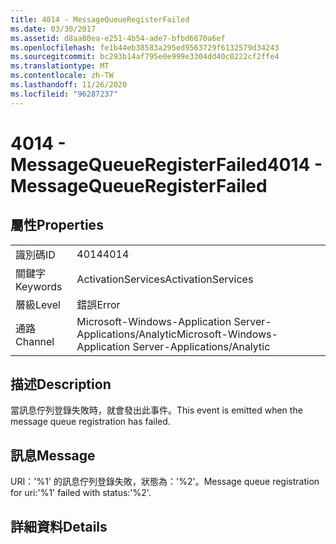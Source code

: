 ```yaml
---
title: 4014 - MessageQueueRegisterFailed
ms.date: 03/30/2017
ms.assetid: d8aa80ea-e251-4b54-ade7-bfbd6670a6ef
ms.openlocfilehash: fe1b44eb38583a295ed9563729f6132579d34243
ms.sourcegitcommit: bc293b14af795e0e999e3304dd40c0222cf2ffe4
ms.translationtype: MT
ms.contentlocale: zh-TW
ms.lasthandoff: 11/26/2020
ms.locfileid: "96287237"
---
```

# <a name="4014---messagequeueregisterfailed"></a><span data-ttu-id="a2b97-102">4014 - MessageQueueRegisterFailed</span><span class="sxs-lookup"><span data-stu-id="a2b97-102">4014 - MessageQueueRegisterFailed</span></span>

## <a name="properties"></a><span data-ttu-id="a2b97-103">屬性</span><span class="sxs-lookup"><span data-stu-id="a2b97-103">Properties</span></span>  
  
|||  
|-|-|  
|<span data-ttu-id="a2b97-104">識別碼</span><span class="sxs-lookup"><span data-stu-id="a2b97-104">ID</span></span>|<span data-ttu-id="a2b97-105">4014</span><span class="sxs-lookup"><span data-stu-id="a2b97-105">4014</span></span>|  
|<span data-ttu-id="a2b97-106">關鍵字</span><span class="sxs-lookup"><span data-stu-id="a2b97-106">Keywords</span></span>|<span data-ttu-id="a2b97-107">ActivationServices</span><span class="sxs-lookup"><span data-stu-id="a2b97-107">ActivationServices</span></span>|  
|<span data-ttu-id="a2b97-108">層級</span><span class="sxs-lookup"><span data-stu-id="a2b97-108">Level</span></span>|<span data-ttu-id="a2b97-109">錯誤</span><span class="sxs-lookup"><span data-stu-id="a2b97-109">Error</span></span>|  
|<span data-ttu-id="a2b97-110">通路</span><span class="sxs-lookup"><span data-stu-id="a2b97-110">Channel</span></span>|<span data-ttu-id="a2b97-111">Microsoft-Windows-Application Server-Applications/Analytic</span><span class="sxs-lookup"><span data-stu-id="a2b97-111">Microsoft-Windows-Application Server-Applications/Analytic</span></span>|  
  
## <a name="description"></a><span data-ttu-id="a2b97-112">描述</span><span class="sxs-lookup"><span data-stu-id="a2b97-112">Description</span></span>  

 <span data-ttu-id="a2b97-113">當訊息佇列登錄失敗時，就會發出此事件。</span><span class="sxs-lookup"><span data-stu-id="a2b97-113">This event is emitted when the message queue registration has failed.</span></span>  
  
## <a name="message"></a><span data-ttu-id="a2b97-114">訊息</span><span class="sxs-lookup"><span data-stu-id="a2b97-114">Message</span></span>  

 <span data-ttu-id="a2b97-115">URI：'%1' 的訊息佇列登錄失敗，狀態為：'%2'。</span><span class="sxs-lookup"><span data-stu-id="a2b97-115">Message queue registration for uri:'%1' failed with status:'%2'.</span></span>  
  
## <a name="details"></a><span data-ttu-id="a2b97-116">詳細資料</span><span class="sxs-lookup"><span data-stu-id="a2b97-116">Details</span></span>
